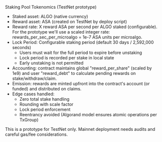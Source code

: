 Staking Pool Tokenomics (TestNet prototype)

- Staked asset: ALGO (native currency)
- Reward asset: ASA (created on TestNet by deploy script)
- Reward rate: X reward ASA per second per ALGO staked (configurable). For the prototype we'll use a scaled integer rate: rewards_per_sec_per_microalgo = 1e-7 ASA units per microalgo.
- Lock Period: Configurable staking period (default 30 days / 2,592,000 seconds)
  - Users must wait for the full period to expire before unstaking
  - Lock period is recorded per stake in local state
  - Early unstaking is not permitted
- Accounting: contract maintains global "reward_per_share" (scaled by 1e9) and user "reward_debt" to calculate pending rewards on stake/withdraw/claim.
- Emission: rewards are minted upfront into the contract's account (or funded) and distributed on claims.
- Edge cases handled: 
  - Zero total stake handling
  - Rounding with scale factor
  - Lock period enforcement
  - Reentrancy avoided (Algorand model ensures atomic operations per TxGroup)

This is a prototype for TestNet only. Mainnet deployment needs audits and careful gas/fee considerations.
